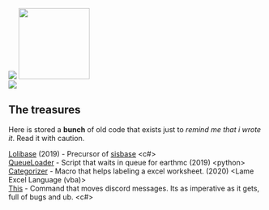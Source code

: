 ![](https://github-readme-stats.vercel.app/api/top-langs/?username=roridev&layout=compact&hide=vba&theme=onedark)
<img src="https://github-readme-stats.vercel.app/api?username=roridev&count_private=true&theme=onedark&show_icons=true" height="140">    
[![](https://i.imgur.com/onpkF2U.png)](http://osu.ppy.sh/users/8945532)

The treasures
---
Here is stored a **bunch** of old code that exists just to *remind me that i wrote it*. Read it with caution.  

[Lolibase](https://github.com/LoliDevs/LoliBase) (2019) - Precursor of [sisbase](https://github.com/sisbaseorg/sisbase) \<c#>  
[QueueLoader](https://github.com/RORIdev/QueueLoader) - Script that waits in queue for earthmc (2019) \<python>  
[Categorizer](https://github.com/RORIdev/Categorizer) - Macro that helps labeling a excel worksheet. (2020) \<Lame Excel Language (vba)>  
[This](https://gist.github.com/RORIdev/ae46b452c503ddd087bb1c966b65c3f6) - Command that moves discord messages. Its as imperative as it gets, full of bugs and ub. <c#>
